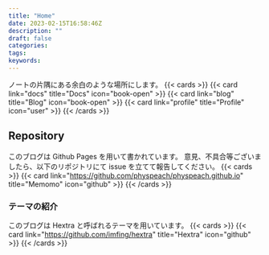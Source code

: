 ```yaml
---
title: "Home"
date: 2023-02-15T16:58:46Z
description: ""
draft: false
categories:
tags:
keywords:
---
```


ノートの片隅にある余白のような場所にします。
{{< cards >}}
{{< card link="docs" title="Docs" icon="book-open" >}}
{{< card link="blog" title="Blog" icon="book-open" >}}
{{< card link="profile" title="Profile" icon="user" >}}
{{< /cards >}}

## Repository

このブログは Github Pages を用いて書かれています。
意見、不具合等ございましたら、以下のリポジトリにて issue を立てて報告してください。
{{< cards >}}
{{< card link="https://github.com/physpeach/physpeach.github.io" title="Memomo" icon="github" >}}
{{< /cards >}}

### テーマの紹介

このブログは Hextra と呼ばれるテーマを用いています。
{{< cards >}}
{{< card link="https://github.com/imfing/hextra" title="Hextra" icon="github" >}}
{{< /cards >}}
